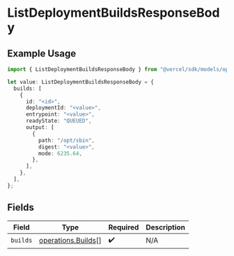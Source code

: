 # ListDeploymentBuildsResponseBody

## Example Usage

```typescript
import { ListDeploymentBuildsResponseBody } from "@vercel/sdk/models/operations/listdeploymentbuilds.js";

let value: ListDeploymentBuildsResponseBody = {
  builds: [
    {
      id: "<id>",
      deploymentId: "<value>",
      entrypoint: "<value>",
      readyState: "QUEUED",
      output: [
        {
          path: "/opt/sbin",
          digest: "<value>",
          mode: 6235.64,
        },
      ],
    },
  ],
};
```

## Fields

| Field                                                    | Type                                                     | Required                                                 | Description                                              |
| -------------------------------------------------------- | -------------------------------------------------------- | -------------------------------------------------------- | -------------------------------------------------------- |
| `builds`                                                 | [operations.Builds](../../models/operations/builds.md)[] | :heavy_check_mark:                                       | N/A                                                      |